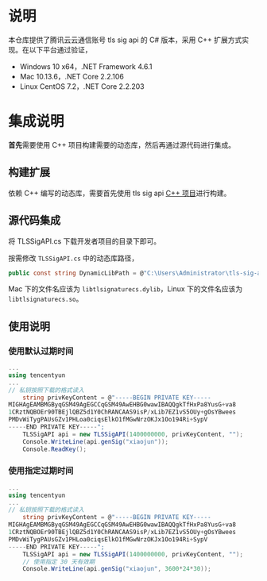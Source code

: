 # 说明
本仓库提供了腾讯云云通信账号 tls sig api 的 C# 版本，采用 C++ 扩展方式实现。在以下平台通过验证，
- Windows 10 x64，.NET Framework 4.6.1
- Mac 10.13.6，.NET Core 2.2.106
- Linux CentOS 7.2，.NET Core 2.2.203

# 集成说明
**首先**需要使用 C++ 项目构建需要的动态库，然后再通过源代码进行集成。

## 构建扩展
依赖 C++ 编写的动态库，需要首先使用 tls sig api [C++ 项目](https://github.com/tencentyun/tls-sig-api)进行构建。

## 源代码集成
将 TLSSigAPI.cs 下载开发者项目的目录下即可。

按需修改 `TLSSigAPI.cs` 中的动态库路径，
```C#
public const string DynamicLibPath = @"C:\Users\Administrator\tls-sig-api\Release\tlsignaturecs.dll";
```
Mac 下的文件名应该为 `libtlsignaturecs.dylib`，Linux 下的文件名应该为 `libtlsignaturecs.so`。

## 使用说明
### 使用默认过期时间
```C#
...
using tencentyun
...
// 私钥按照下载的格式读入
    string privKeyContent = @"-----BEGIN PRIVATE KEY-----
MIGHAgEAMBMGByqGSM49AgEGCCqGSM49AwEHBG0wawIBAQQgkTfHxPa8YusG+va8
1CRztNQBOEr90TBEjlQBZ5d1Y0ChRANCAAS9isP/xLib7EZ1vS5OUy+gOsYBwees
PMDvWiTygPAUsGZv1PHLoa0ciqsElkO1fMGwNrzOKJx1Oo194Ri+SypV
-----END PRIVATE KEY-----";
    TLSSigAPI api = new TLSSigAPI(1400000000, privKeyContent, "");
    Console.WriteLine(api.genSig("xiaojun"));
    Console.ReadKey();
```

### 使用指定过期时间
```C#
...
using tencentyun
...
// 私钥按照下载的格式读入
    string privKeyContent = @"-----BEGIN PRIVATE KEY-----
MIGHAgEAMBMGByqGSM49AgEGCCqGSM49AwEHBG0wawIBAQQgkTfHxPa8YusG+va8
1CRztNQBOEr90TBEjlQBZ5d1Y0ChRANCAAS9isP/xLib7EZ1vS5OUy+gOsYBwees
PMDvWiTygPAUsGZv1PHLoa0ciqsElkO1fMGwNrzOKJx1Oo194Ri+SypV
-----END PRIVATE KEY-----";
    TLSSigAPI api = new TLSSigAPI(1400000000, privKeyContent, "");
    // 使用指定 30 天有效期
    Console.WriteLine(api.genSig("xiaojun", 3600*24*30));
```
